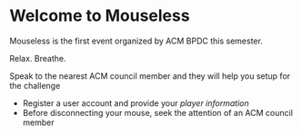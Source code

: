 # Welcome to Mouseless

Mouseless is the first event organized by ACM BPDC this semester.

Relax. Breathe.

Speak to the nearest ACM council member and they will help you setup for the challenge

*   Register a user account and provide your *player information*
*   Before disconnecting your mouse, seek the attention of an ACM council member
